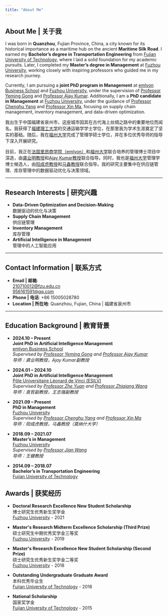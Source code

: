 ```yaml
---
title: "About Me"
---
```


## About Me | 关于我

I was born in **Quanzhou**, Fujian Province, China, a city known for its historical importance as a maritime hub on the ancient **Maritime Silk Road**. I earned my **Bachelor’s degree in Transportation Engineering** from [Fujian University of Technology](https://www.fjut.edu.cn/), where I laid a solid foundation for my academic pursuits. Later, I completed my **Master’s degree in Management** at [Fuzhou University](https://www.fzu.edu.cn/), working closely with inspiring professors who guided me in my research journey.

Currently, I am pursuing a **joint PhD program in Management** at [emlyon Business School](https://em-lyon.com/en) and [Fuzhou University](https://www.fzu.edu.cn/), under the supervision of [Professor Yeming Gong](https://em-lyon.com/en/yeming-gong/briefly) and [Professor Ajay Kumar](https://em-lyon.com/en/ajay-kumar/briefly). Additionally, I am a **PhD candidate in Management** at [Fuzhou University](https://www.fzu.edu.cn/), under the guidance of [Professor Chenghu Yang](https://scholar.google.com/citations?user=0yP6wKUAAAAJ&hl=en&oi=ao) and [Professor Xin Ma](https://research.monash.edu/en/persons/xin-ma), focusing on supply chain management, inventory management, and data-driven optimization.

我出生于中国福建省泉州市，这座城市因其在古代海上丝绸之路中的重要地位而闻名。我获得了[福建理工大学](https://www.fjut.edu.cn/)的交通运输学学士学位，在那里我为学术生涯奠定了坚实的基础。随后，我在[福州大学](https://www.fzu.edu.cn/)完成了管理学硕士学位，并在多位优秀导师的指导下深入开展研究。

目前，我正在[法国里昂商学院（emlyon）](https://em-lyon.com/en)和[福州大学](https://www.fzu.edu.cn/)联合培养的管理博士项目中深造，由[龚业明教授](https://em-lyon.com/en/yeming-gong/briefly)和[Ajay Kumar教授](https://em-lyon.com/en/ajay-kumar/briefly)联合指导。同时，我也是[福州大学](https://www.fzu.edu.cn/)管理学博士候选人，由[阳成虎教授](https://scholar.google.com/citations?user=0yP6wKUAAAAJ&hl=en&oi=ao)和[马鑫教授](https://research.monash.edu/en/persons/xin-ma)联合指导。我的研究主要集中在供应链管理、库存管理中的数据驱动优化与决策领域。

---

## Research Interests | 研究兴趣

- **Data-Driven Optimization and Decision-Making**  
  数据驱动的优化与决策
- **Supply Chain Management**  
  供应链管理
- **Inventory Management**  
  库存管理
- **Artificial Intelligence in Management**  
  管理中的人工智能应用

---

## Contact Information | 联系方式

- **Email | 邮箱**:  
  [210710012@fzu.edu.cn](mailto:210710012@fzu.edu.cn)  
  [956161591@qq.com](mailto:956161591@qq.com)
- **Phone | 电话**: +86 15005028780  
- **Location | 所在地**: Quanzhou, Fujian, China | 福建省泉州市


---

## Education Background | 教育背景

- **2024.10 – Present**  
  **Joint PhD in Artificial Intelligence Management**  
  [emlyon Business School](https://em-lyon.com/en)  
  *Supervised by [Professor Yeming Gong](https://em-lyon.com/en/yeming-gong/briefly) and [Professor Ajay Kumar](https://em-lyon.com/en/ajay-kumar/briefly)*  
  *导师：龚业明教授，Ajay Kumar副教授*

- **2024.01 – 2024.10**  
  **Joint PhD in Artificial Intelligence Management**  
  [Pôle Universitaire Léonard de Vinci (ESILV)](https://www.esilv.fr/en/)  
  *Supervised by [Professor Zhe Yuan](https://www.emlv.fr/en/team/zhe-yuan/) and [Professor Zhiqiang Wang](https://www.esilv.fr/en/team/zhiqiang-wang/)*  
  *导师：袁哲副教授，王志强副教授*

- **2021.09 – Present**  
  **PhD in Management**  
  [Fuzhou University](https://www.fzu.edu.cn/)  
  *Supervised by [Professor Chenghu Yang](https://jgxy.fzu.edu.cn/info/1037/22048.htm) and [Professor Xin Ma](https://research.monash.edu/en/persons/xin-ma)*  
  *导师：阳成虎教授，马鑫教授（莫纳什大学）*

- **2018.09 – 2021.07**  
  **Master’s in Management**  
  [Fuzhou University](https://www.fzu.edu.cn/)  
  *Supervised by [Professor Jian Wang](https://jgxy.fzu.edu.cn/info/1037/22047.htm)*  
  *导师：王健教授*

- **2014.09 – 2018.07**  
  **Bachelor’s in Transportation Engineering**  
  [Fujian University of Technology](https://www.fjut.edu.cn/)  

## Awards | 获奖经历

- **Doctoral Research Excellence New Student Scholarship**  
  博士研究生优秀新生奖学金  
  [Fuzhou University](https://www.fzu.edu.cn/) - 2021

- **Master's Research Midterm Excellence Scholarship (Third Prize)**  
  硕士研究生中期优秀奖学金三等奖  
  [Fuzhou University](https://www.fzu.edu.cn/) - 2019

- **Master's Research Excellence New Student Scholarship (Second Prize)**  
  硕士研究生优秀新生奖学金二等奖  
  [Fuzhou University](https://www.fzu.edu.cn/) - 2018

- **Outstanding Undergraduate Graduate Award**  
  本科优秀毕业生  
  [Fujian University of Technology](https://www.fjut.edu.cn/) - 2016

- **National Scholarship**  
  国家奖学金  
  [Fujian University of Technology](https://www.fjut.edu.cn/) - 2015